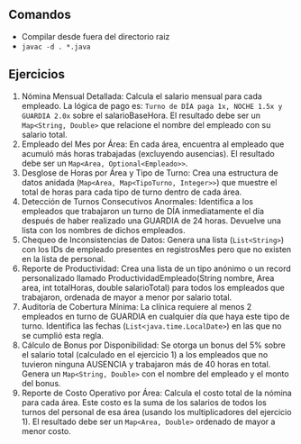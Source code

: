 ## Comandos
* Compilar desde fuera del directorio raiz
* `javac -d . *.java`

## Ejercicios

1. Nómina Mensual Detallada: Calcula el salario mensual para cada empleado. La lógica de pago es: `Turno de DÍA paga 1x, NOCHE 1.5x y GUARDIA 2.0x` sobre el salarioBaseHora. El resultado debe ser un `Map<String, Double>` que relacione el nombre del empleado con su salario total.
2. Empleado del Mes por Área: En cada área, encuentra al empleado que acumuló más horas trabajadas (excluyendo ausencias). El resultado debe ser un `Map<Area, Optional<Empleado>>`.
3. Desglose de Horas por Área y Tipo de Turno: Crea una estructura de datos anidada (`Map<Area, Map<TipoTurno, Integer>>`) que muestre el total de horas para cada tipo de turno dentro de cada área.
4. Detección de Turnos Consecutivos Anormales: Identifica a los empleados que trabajaron un turno de DÍA inmediatamente el día después de haber realizado una GUARDIA de 24 horas. Devuelve una lista con los nombres de dichos empleados.
5. Chequeo de Inconsistencias de Datos: Genera una lista (`List<String>`) con los IDs de empleado presentes en registrosMes pero que no existen en la lista de personal.
6. Reporte de Productividad: Crea una lista de un tipo anónimo o un record personalizado llamado ProductividadEmpleado(String nombre, Area area, int totalHoras, double salarioTotal) para todos los empleados que trabajaron, ordenada de mayor a menor por salario total.
7. Auditoría de Cobertura Mínima: La clínica requiere al menos 2 empleados en turno de GUARDIA en cualquier día que haya este tipo de turno. Identifica las fechas (`List<java.time.LocalDate>`) en las que no se cumplió esta regla.
8. Cálculo de Bonus por Disponibilidad: Se otorga un bonus del 5% sobre el salario total (calculado en el ejercicio 1) a los empleados que no tuvieron ninguna AUSENCIA y trabajaron más de 40 horas en total. Genera un `Map<String, Double>` con el nombre del empleado y el monto del bonus.
9. Reporte de Costo Operativo por Área: Calcula el costo total de la nómina para cada área. Este costo es la suma de los salarios de todos los turnos del personal de esa área (usando los multiplicadores del ejercicio 1). El resultado debe ser un `Map<Area, Double>` ordenado de mayor a menor costo.
